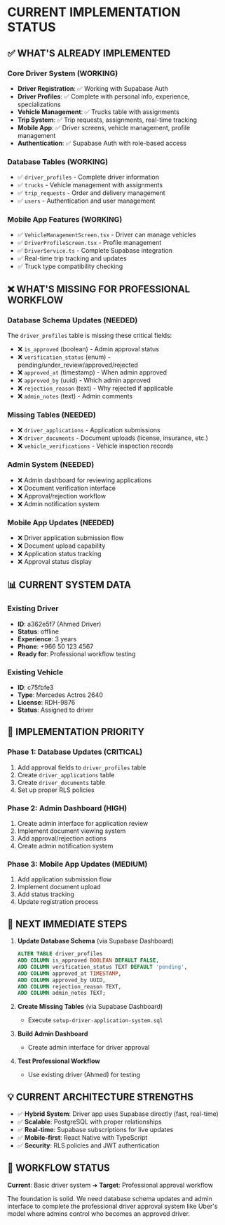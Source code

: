 # CURRENT IMPLEMENTATION STATUS

## ✅ WHAT'S ALREADY IMPLEMENTED

### Core Driver System (WORKING)
- **Driver Registration**: ✅ Working with Supabase Auth
- **Driver Profiles**: ✅ Complete with personal info, experience, specializations
- **Vehicle Management**: ✅ Trucks table with assignments
- **Trip System**: ✅ Trip requests, assignments, real-time tracking
- **Mobile App**: ✅ Driver screens, vehicle management, profile management
- **Authentication**: ✅ Supabase Auth with role-based access

### Database Tables (WORKING)
- ✅ `driver_profiles` - Complete driver information
- ✅ `trucks` - Vehicle management with assignments
- ✅ `trip_requests` - Order and delivery management
- ✅ `users` - Authentication and user management

### Mobile App Features (WORKING)
- ✅ `VehicleManagementScreen.tsx` - Driver can manage vehicles
- ✅ `DriverProfileScreen.tsx` - Profile management
- ✅ `DriverService.ts` - Complete Supabase integration
- ✅ Real-time trip tracking and updates
- ✅ Truck type compatibility checking

## ❌ WHAT'S MISSING FOR PROFESSIONAL WORKFLOW

### Database Schema Updates (NEEDED)
The `driver_profiles` table is missing these critical fields:
- ❌ `is_approved` (boolean) - Admin approval status
- ❌ `verification_status` (enum) - pending/under_review/approved/rejected
- ❌ `approved_at` (timestamp) - When admin approved
- ❌ `approved_by` (uuid) - Which admin approved
- ❌ `rejection_reason` (text) - Why rejected if applicable
- ❌ `admin_notes` (text) - Admin comments

### Missing Tables (NEEDED)
- ❌ `driver_applications` - Application submissions
- ❌ `driver_documents` - Document uploads (license, insurance, etc.)
- ❌ `vehicle_verifications` - Vehicle inspection records

### Admin System (NEEDED)
- ❌ Admin dashboard for reviewing applications
- ❌ Document verification interface
- ❌ Approval/rejection workflow
- ❌ Admin notification system

### Mobile App Updates (NEEDED)
- ❌ Driver application submission flow
- ❌ Document upload capability
- ❌ Application status tracking
- ❌ Approval status display

## 📊 CURRENT SYSTEM DATA

### Existing Driver
- **ID**: a362e5f7 (Ahmed Driver)
- **Status**: offline
- **Experience**: 3 years
- **Phone**: +966 50 123 4567
- **Ready for**: Professional workflow testing

### Existing Vehicle
- **ID**: c75fbfe3
- **Type**: Mercedes Actros 2640
- **License**: RDH-9876
- **Status**: Assigned to driver

## 🚧 IMPLEMENTATION PRIORITY

### Phase 1: Database Updates (CRITICAL)
1. Add approval fields to `driver_profiles` table
2. Create `driver_applications` table
3. Create `driver_documents` table
4. Set up proper RLS policies

### Phase 2: Admin Dashboard (HIGH)
1. Create admin interface for application review
2. Implement document viewing system
3. Add approval/rejection actions
4. Create admin notification system

### Phase 3: Mobile App Updates (MEDIUM)
1. Add application submission flow
2. Implement document upload
3. Add status tracking
4. Update registration process

## 🎯 NEXT IMMEDIATE STEPS

1. **Update Database Schema** (via Supabase Dashboard)
   ```sql
   ALTER TABLE driver_profiles 
   ADD COLUMN is_approved BOOLEAN DEFAULT FALSE,
   ADD COLUMN verification_status TEXT DEFAULT 'pending',
   ADD COLUMN approved_at TIMESTAMP,
   ADD COLUMN approved_by UUID,
   ADD COLUMN rejection_reason TEXT,
   ADD COLUMN admin_notes TEXT;
   ```

2. **Create Missing Tables** (via Supabase Dashboard)
   - Execute `setup-driver-application-system.sql`

3. **Build Admin Dashboard**
   - Create admin interface for driver approval

4. **Test Professional Workflow**
   - Use existing driver (Ahmed) for testing

## 💡 CURRENT ARCHITECTURE STRENGTHS

- ✅ **Hybrid System**: Driver app uses Supabase directly (fast, real-time)
- ✅ **Scalable**: PostgreSQL with proper relationships
- ✅ **Real-time**: Supabase subscriptions for live updates
- ✅ **Mobile-first**: React Native with TypeScript
- ✅ **Security**: RLS policies and JWT authentication

## 🔄 WORKFLOW STATUS

**Current**: Basic driver system ➜ **Target**: Professional approval workflow

The foundation is solid. We need database schema updates and admin interface to complete the professional driver approval system like Uber's model where admins control who becomes an approved driver.
